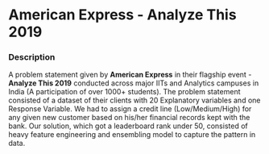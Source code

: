 # American Express - Analyze This 2019

### Description
A problem statement given by **American Express** in their flagship event - **Analyze This 2019** conducted across major IITs and Analytics campuses in India (A participation of over 1000+ students). 
The problem statement consisted of a dataset of their clients with 20 Explanatory variables and one Response Variable. We had to assign a credit line (Low/Medium/High) for any given new customer based on his/her financial records kept with the bank. 
Our solution, which got a leaderboard rank under 50, consisted of heavy feature engineering and ensembling model to capture the pattern in data.
